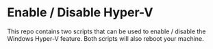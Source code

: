 # Enable / Disable Hyper-V
This repo contains two scripts that can be used to enable / disable the Windows Hyper-V feature.
Both scripts will also reboot your machine.
